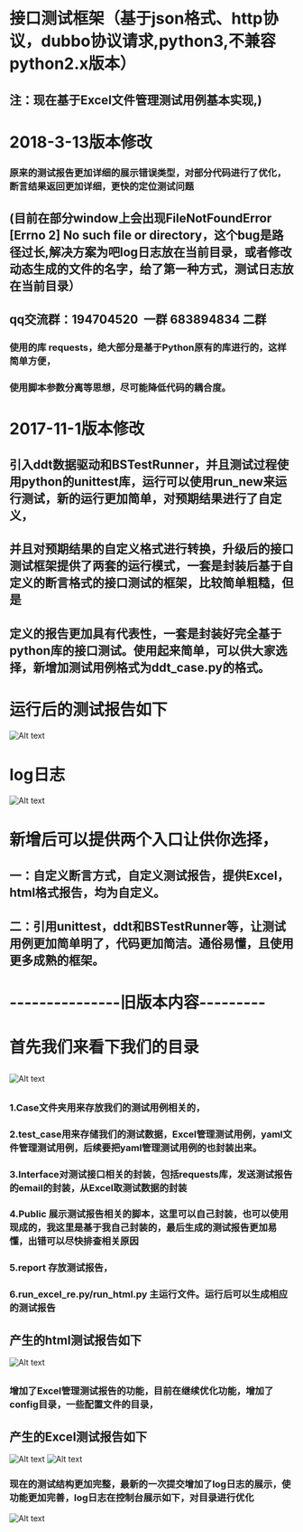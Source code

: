 # 接口测试框架（基于json格式、http协议，dubbo协议请求,python3,不兼容python2.x版本） 

## 注：现在基于Excel文件管理测试用例基本实现,)
# 2018-3-13版本修改
### 原来的测试报告更加详细的展示错误类型，对部分代码进行了优化，断言结果返回更加详细，更快的定位测试问题
## (目前在部分window上会出现FileNotFoundError [Errno 2] No such file or directory，这个bug是路径过长,解决方案为吧log日志放在当前目录，或者修改动态生成的文件的名字，给了第一种方式，测试日志放在当前目录）
## qq交流群：194704520  一群   683894834 二群
### 使用的库 requests，绝大部分是基于Python原有的库进行的，这样简单方便，
### 使用脚本参数分离等思想，尽可能降低代码的耦合度。
# 2017-11-1版本修改
## 引入ddt数据驱动和BSTestRunner，并且测试过程使用python的unittest库，运行可以使用run_new来运行测试，新的运行更加简单，对预期结果进行了自定义，
## 并且对预期结果的自定义格式进行转换，升级后的接口测试框架提供了两套的运行模式，一套是封装后基于自定义的断言格式的接口测试的框架，比较简单粗糙，但是
## 定义的报告更加具有代表性，一套是封装好完全基于python库的接口测试。使用起来简单，可以供大家选择，新增加测试用例格式为ddt_case.py的格式。
# 运行后的测试报告如下
![Alt text](https://github.com/liwanlei/jiekou-python3/blob/master/img/%E6%96%B0%E7%89%88%E6%9C%AC%E6%B5%8B%E8%AF%95%E6%8A%A5%E5%91%8A.png)
# log日志
![Alt text](https://github.com/liwanlei/jiekou-python3/blob/master/img/xinbanbenlog.png)
#  新增后可以提供两个入口让供你选择，
## 一：自定义断言方式，自定义测试报告，提供Excel，html格式报告，均为自定义。
##  二：引用unittest，ddt和BSTestRunner等，让测试用例更加简单明了，代码更加简洁。通俗易懂，且使用更多成熟的框架。
# ---------------旧版本内容---------
# 首先我们来看下我们的目录
##
![Alt text](https://github.com/liwanlei/jiekou-python3/blob/master/img/xiangmujiegoutu.png)
##
### 1.Case文件夹用来存放我们的测试用例相关的，
### 2.test_case用来存储我们的测试数据，Excel管理测试用例，yaml文件管理测试用例，后续要把yaml管理测试用例的也封装出来。
### 3.Interface对测试接口相关的封装，包括requests库，发送测试报告的email的封装，从Excel取测试数据的封装
### 4.Public 展示测试报告相关的脚本，这里可以自己封装，也可以使用现成的，我这里是基于我自己封装的，最后生成的测试报告更加易懂，出错可以尽快排查相关原因
### 5.report 存放测试报告，
### 6.run_excel_re.py/run_html.py 主运行文件。运行后可以生成相应的测试报告
##
## 产生的html测试报告如下
![Alt text](https://github.com/liwanlei/jiekou/blob/master/img/cebaogaotu.png)
##
### 增加了Excel管理测试报告的功能，目前在继续优化功能，增加了config目录，一些配置文件的目录，
##
## 产生的Excel测试报告如下
![Alt text](https://github.com/liwanlei/jiekou/blob/master/img/excel.png)
![Alt text](https://github.com/liwanlei/jiekou/blob/master/img/excel2.png)
### 现在的测试结构更加完整，最新的一次提交增加了log日志的展示，使功能更加完善，log日志在控制台展示如下，对目录进行优化
![Alt text](https://github.com/liwanlei/jiekou/blob/master/img/log.png)